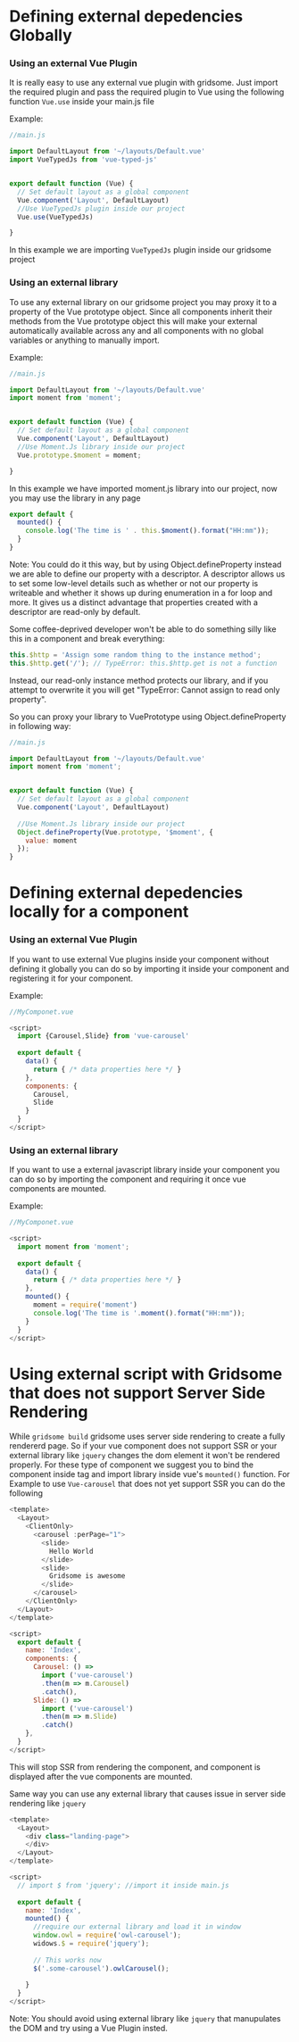# Defining external depedencies Globally

### Using an external Vue Plugin 
It is really easy to use any external vue plugin with gridsome. Just import the required plugin and pass the required plugin to Vue using the following function `Vue.use` inside your main.js file

Example:
```javascript
//main.js 

import DefaultLayout from '~/layouts/Default.vue'
import VueTypedJs from 'vue-typed-js'


export default function (Vue) {
  // Set default layout as a global component
  Vue.component('Layout', DefaultLayout)
  //Use VueTypedJs plugin inside our project
  Vue.use(VueTypedJs)

}
```
In this example we are importing `VueTypedJs` plugin inside our gridsome project

### Using an external library 
To use any external library on our gridsome project you may  proxy it to a property of the Vue prototype object. Since all components inherit their methods from the Vue prototype object this will make your external automatically available across any and all components with no global variables or anything to manually import.

Example:
```javascript
//main.js

import DefaultLayout from '~/layouts/Default.vue'
import moment from 'moment';


export default function (Vue) {
  // Set default layout as a global component
  Vue.component('Layout', DefaultLayout)
  //Use Moment.Js library inside our project
  Vue.prototype.$moment = moment;

}
```
In this example we have imported moment.js library into our project, now you may use the library in any page 
```javascript
export default {
  mounted() {
    console.log('The time is ' . this.$moment().format("HH:mm"));
  }
}
```
Note: You could do it this way, but by using Object.defineProperty instead we are able to define our property with a descriptor. A descriptor allows us to set some low-level details such as whether or not our property is writeable and whether it shows up during enumeration in a for loop and more. It gives us a distinct advantage that properties created with a descriptor are read-only by default.

Some coffee-deprived developer won't be able to do something silly like this in a component and break everything:
```javascript
this.$http = 'Assign some random thing to the instance method';
this.$http.get('/'); // TypeError: this.$http.get is not a function
```
Instead, our read-only instance method protects our library, and if you attempt to overwrite it you will get "TypeError: Cannot assign to read only property".

So you can proxy your library to VuePrototype using Object.defineProperty in following way:
```javascript
//main.js

import DefaultLayout from '~/layouts/Default.vue'
import moment from 'moment';


export default function (Vue) {
  // Set default layout as a global component
  Vue.component('Layout', DefaultLayout)
  
  //Use Moment.Js library inside our project
  Object.defineProperty(Vue.prototype, '$moment', {
    value: moment
  });
}
```

# Defining external depedencies locally for a component

### Using an external Vue Plugin 
If you want to use external Vue plugins inside your component without defining it globally you can do so by importing it inside your component and registering it for your component.

Example:
```javascript
//MyComponet.vue

<script>
  import {Carousel,Slide} from 'vue-carousel'
  
  export default {
    data() {
      return { /* data properties here */ }
    },
    components: {
      Carousel,
      Slide
    }
  }
</script>
```

### Using an external library 
If you want to use a external javascript library inside your component you can do so by importing the component and requiring it once vue components are mounted.

Example:
```javascript
//MyComponet.vue

<script>
  import moment from 'moment';
  
  export default {
    data() {
      return { /* data properties here */ }
    },
    mounted() {
      moment = require('moment')
      console.log('The time is '.moment().format("HH:mm"));
    }
  }
</script>
```

# Using external script with Gridsome that does not support Server Side Rendering
While `gridsome build` gridsome uses server side rendering to create a fully rendererd page. So if your vue component does not support SSR or your external library like `jquery` changes the dom element it won't be rendered properly. For these type of component we suggest you to bind the component inside <ClientOnly></ClientOnly> tag and import library inside vue's `mounted()` function.
For Example to use `Vue-carousel` that does not yet support SSR you can do the following
```javascript
<template>
  <Layout>
    <ClientOnly>
      <carousel :perPage="1">
        <slide>
          Hello World
        </slide>
        <slide>
          Gridsome is awesome
        </slide>
      </carousel>
    </ClientOnly>
  </Layout>
</template>

<script>
  export default {
    name: 'Index',
    components: {
      Carousel: () =>
        import ('vue-carousel')
        .then(m => m.Carousel)
        .catch(),
      Slide: () =>
        import ('vue-carousel')
        .then(m => m.Slide)
        .catch()
    },
  }
</script>
```
This will stop SSR from rendering the component, and component is displayed after the vue components are mounted.

Same way you can use any external library that causes issue in server side rendering like `jquery`
```javascript
<template>
  <Layout>
    <div class="landing-page">
    </div>
  </Layout>
</template>

<script>
  // import $ from 'jquery'; //import it inside main.js
  
  export default {
    name: 'Index',
    mounted() {
      //require our external library and load it in window
      window.owl = require('owl-carousel');
      widows.$ = require('jquery');
  
      // This works now
      $('.some-carousel').owlCarousel();
  
    }
  }
</script>
```

Note: You should avoid using external library like `jquery` that manupulates the DOM and try using a Vue Plugin insted.

